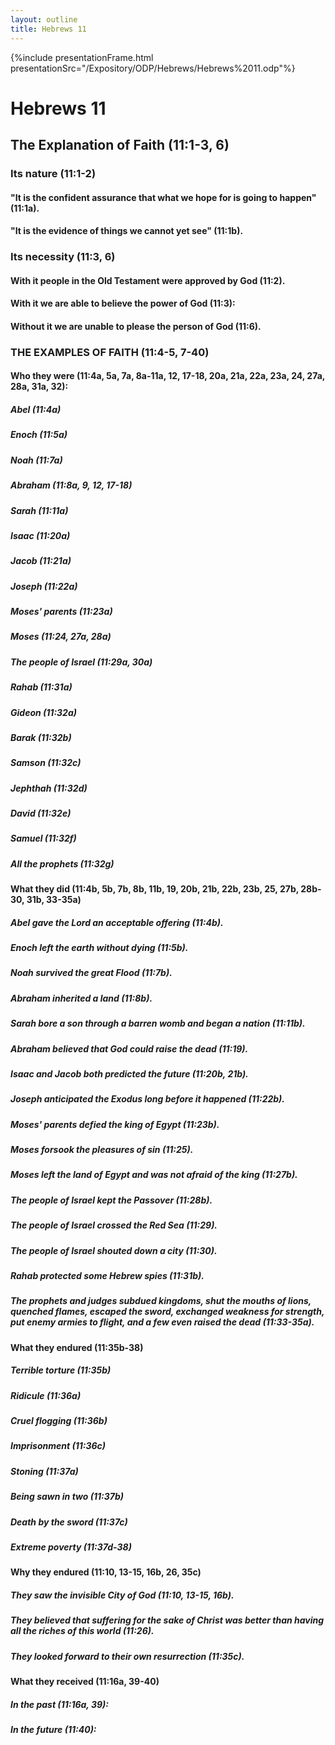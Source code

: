 ```yaml
---
layout: outline
title: Hebrews 11
---
```

{%include presentationFrame.html presentationSrc="/Expository/ODP/Hebrews/Hebrews%2011.odp"%}

# Hebrews 11 
## The Explanation of Faith (11:1-3, 6) 
###  Its nature (11:1-2) 
####  \"It is the confident assurance that what we hope for is going to happen\" (11:1a). 
####  \"It is the evidence of things we cannot yet see\" (11:1b). 
###  Its necessity (11:3, 6) 
####  With it people in the Old Testament were approved by God (11:2). 
####  With it we are able to believe the power of God (11:3): 
####  Without it we are unable to please the person of God (11:6). 
###  THE EXAMPLES OF FAITH (11:4-5, 7-40) 
####  Who they were (11:4a, 5a, 7a, 8a-11a, 12, 17-18, 20a, 21a, 22a, 23a, 24, 27a, 28a, 31a, 32): 
#####  Abel (11:4a) 
#####  Enoch (11:5a) 
#####  Noah (11:7a) 
#####  Abraham (11:8a, 9, 12, 17-18) 
#####  Sarah (11:11a) 
#####  Isaac (11:20a) 
#####  Jacob (11:21a) 
#####  Joseph (11:22a) 
#####  Moses\' parents (11:23a) 
#####  Moses (11:24, 27a, 28a) 
#####  The people of Israel (11:29a, 30a) 
#####  Rahab (11:31a) 
#####  Gideon (11:32a) 
#####  Barak (11:32b) 
#####  Samson (11:32c) 
#####  Jephthah (11:32d) 
#####  David (11:32e) 
#####  Samuel (11:32f) 
#####  All the prophets (11:32g) 
####  What they did (11:4b, 5b, 7b, 8b, 11b, 19, 20b, 21b, 22b, 23b, 25, 27b, 28b-30, 31b, 33-35a) 
#####  Abel gave the Lord an acceptable offering (11:4b). 
#####  Enoch left the earth without dying (11:5b). 
#####  Noah survived the great Flood (11:7b). 
#####  Abraham inherited a land (11:8b). 
#####  Sarah bore a son through a barren womb and began a nation (11:11b). 
#####  Abraham believed that God could raise the dead (11:19). 
#####  Isaac and Jacob both predicted the future (11:20b, 21b). 
#####  Joseph anticipated the Exodus long before it happened (11:22b). 
#####  Moses\' parents defied the king of Egypt (11:23b). 
#####  Moses forsook the pleasures of sin (11:25). 
#####  Moses left the land of Egypt and was not afraid of the king (11:27b). 
#####  The people of Israel kept the Passover (11:28b). 
#####  The people of Israel crossed the Red Sea (11:29). 
#####  The people of Israel shouted down a city (11:30). 
#####  Rahab protected some Hebrew spies (11:31b). 
#####  The prophets and judges subdued kingdoms, shut the mouths of lions, quenched flames, escaped the sword, exchanged weakness for strength, put enemy armies to flight, and a few even raised the dead (11:33-35a). 
####  What they endured (11:35b-38) 
#####  Terrible torture (11:35b) 
#####  Ridicule (11:36a) 
#####  Cruel flogging (11:36b) 
#####  Imprisonment (11:36c) 
#####  Stoning (11:37a) 
#####  Being sawn in two (11:37b) 
#####  Death by the sword (11:37c) 
#####  Extreme poverty (11:37d-38) 
####  Why they endured (11:10, 13-15, 16b, 26, 35c) 
#####  They saw the invisible City of God (11:10, 13-15, 16b). 
#####  They believed that suffering for the sake of Christ was better than having all the riches of this world (11:26). 
#####  They looked forward to their own resurrection (11:35c). 
####  What they received (11:16a, 39-40) 
#####  In the past (11:16a, 39): 
#####  In the future (11:40): 
